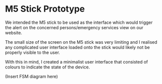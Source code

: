 # M5 Stick Prototype

We intended the M5 stick to be used as the interface which would trigger the alert on the concerned persons/emergency services view on our website.

The small size of the screen on the M5 stick was very limiting and I realised any complicated user interface loaded onto the stick would likely not be properly visible to the user.

With this in mind, I created a minimalist user interface that consisted of colours to indicate the state of the device.

(Insert FSM diagram here)
